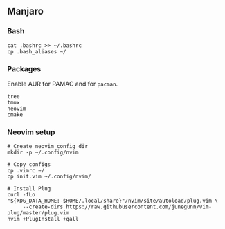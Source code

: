## Manjaro

### Bash

```
cat .bashrc >> ~/.bashrc
cp .bash_aliases ~/
```

### Packages

Enable AUR for PAMAC and for `pacman`.

```
tree
tmux
neovim
cmake
```

### Neovim setup

```
# Create neovim config dir
mkdir -p ~/.config/nvim

# Copy configs
cp .vimrc ~/
cp init.vim ~/.config/nvim/

# Install Plug
curl -fLo "${XDG_DATA_HOME:-$HOME/.local/share}"/nvim/site/autoload/plug.vim \
     --create-dirs https://raw.githubusercontent.com/junegunn/vim-plug/master/plug.vim
nvim +PlugInstall +qall
```
